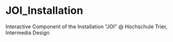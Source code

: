 # JOI_Installation
Interactive Component of the Installation "JOI" @ Hochschule Trier, Intermedia Design
